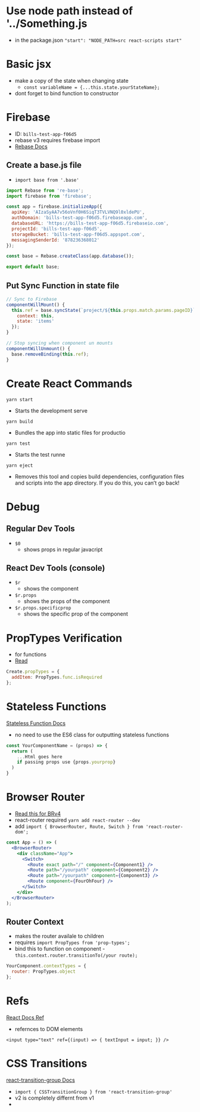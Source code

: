 # Use node path instead of '../Something.js
- in the package.json
`"start": "NODE_PATH=src react-scripts start"`

# Basic jsx
- make a copy of the state when changing state
  - `const variableName = {...this.state.yourStateName};`
- dont forget to bind function to constructor

# Firebase
 - ID: `bills-test-app-f06d5`
 - rebase v3 requires firebase import
 - [Rebase Docs](https://github.com/tylermcginnis/re-base)

## Create a base.js file
- `import base from '.base'`

```jsx
import Rebase from 're-base';
import firebase from 'firebase';

const app = firebase.initializeApp({
  apiKey: 'AIzaSyAA7v56oVnf0H6SiqT3TVLVNQ9l0xldePU',
  authDomain: 'bills-test-app-f06d5.firebaseapp.com',
  databaseURL: 'https://bills-test-app-f06d5.firebaseio.com',
  projectId: 'bills-test-app-f06d5',
  storageBucket: 'bills-test-app-f06d5.appspot.com',
  messagingSenderId: '878236368012'
});

const base = Rebase.createClass(app.database());

export default base;
```

## Put Sync Function in state file

```jsx
// Sync to Firebase
componentWillMount() {
  this.ref = base.syncState(`project/${this.props.match.params.pageID}`, {
    context: this,
    state: 'items'
  });
}

// Stop syncing when component un mounts
componentWillUnmount() {
  base.removeBinding(this.ref);
}
```

# Create React Commands

`yarn start`
- Starts the development serve

`yarn build`
- Bundles the app into static files for productio

`yarn test`
- Starts the test runne

`yarn eject`
- Removes this tool and copies build dependencies, configuration files
and scripts into the app directory. If you do this, you can’t go back!

# Debug
## Regular Dev Tools
- `$0`
  - shows props in regular javacript

## React Dev Tools (console)
- `$r`
  - shows the component
- `$r.props` 
  - shows the props of the component
- `$r.props.specificprop` 
  - shows the specific prop of the component

# PropTypes Verification

- for functions
- [Read](https://github.com/yannickcr/eslint-plugin-react/issues/134)
```jsx
Create.propTypes = {
  addItem: PropTypes.func.isRequired
};
```

# Stateless Functions
[Stateless Function Docs](https://reactjs.org/docs/context.html#referencing-context-in-stateless-functional-components)
- no need to use the ES6 class for outputting stateless functions

```jsx
const YourComponentName = (props) => {
  return (
    ...Html goes here
    if passing props use {props.yourprop}
  )
}
```

# Browser Router
- [Read this for BRv4](https://stackoverflow.com/questions/42123261/programmatically-navigate-using-react-router-v4)
- react-router required `yarn add react-router --dev`
- add `import { BrowserRouter, Route, Switch } from 'react-router-dom';`

```jsx
const App = () => (
  <BrowserRouter>
    <div className="App">
      <Switch>
        <Route exact path="/" component={Component1} />
        <Route path="/yourpath" component={Component2} />
        <Route path="/yourpath" component={Component3} />
        <Route component={FourOhFour} />
      </Switch>
    </div>
  </BrowserRouter>
);
```

## Router Context
- makes the router availale to children
- requires `import PropTypes from 'prop-types';`
- bind this to function on component - `this.context.router.transitionTo(/your route);`

```jsx
YourComponent.contextTypes = {
  router: PropTypes.object
};
```

# Refs

[React Docs Ref](https://reactjs.org/docs/refs-and-the-dom.html)

- refernces to DOM elements

`<input type="text" ref={(input) => { textInput = input; }} />`

# CSS Transitions
[react-transition-group Docs](https://github.com/reactjs/react-transition-group/tree/v1-stable)
- `import { CSSTransitionGroup } from 'react-transition-group'`
- v2 is completely differnt from v1
- 